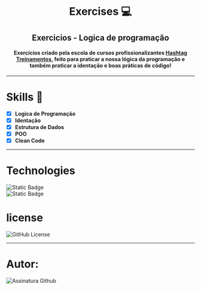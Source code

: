 <h1 align="center"> Exercises 💻 </h1>

<h2 align="center"> Exercicios - Logica de programação </h2>


<h4 align="center">Exercícios criado pela escola de cursos profissionalizantes <a href="https://www.hashtagtreinamentos.com/">Hashtag Treinamentos</a>, feito para praticar a nossa lógica da programação e também praticar a identação e boas práticas de código!</h4>





---

<h1>Skills 🧠</h1>

- [x]  __Logica de Programação__
- [x]  __Identação__
- [x]  __Estrutura de Dados__
- [x]  __POO__
- [X]  __Clean Code__

---

<h1>Technologies</h1>

![Static Badge](https://img.shields.io/badge/Python-black?style=for-the-badge&logo=python&logoColor=white)  
![Static Badge](https://img.shields.io/badge/Google%20Colab-black?style=for-the-badge&logo=google-colab&logoColor=white)


<h1>license </h1>

![GitHub License](https://img.shields.io/github/license/Torquato-sys/Exercises)

---
<h1>Autor:</h1>

![Assinatura Github](https://github.com/Torquato-sys/Exercises/assets/80015572/c74b362b-24db-4d63-961f-1fa684460644)

